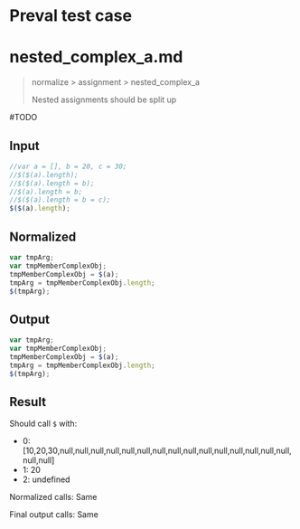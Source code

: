 # Preval test case

# nested_complex_a.md

> normalize > assignment > nested_complex_a
>
> Nested assignments should be split up

#TODO

## Input

`````js filename=intro
//var a = [], b = 20, c = 30;
//$($(a).length);
//$($(a).length = b);
//$(a).length = b;
//$($(a).length = b = c);
$($(a).length);
`````

## Normalized

`````js filename=intro
var tmpArg;
var tmpMemberComplexObj;
tmpMemberComplexObj = $(a);
tmpArg = tmpMemberComplexObj.length;
$(tmpArg);
`````

## Output

`````js filename=intro
var tmpArg;
var tmpMemberComplexObj;
tmpMemberComplexObj = $(a);
tmpArg = tmpMemberComplexObj.length;
$(tmpArg);
`````

## Result

Should call `$` with:
 - 0: [10,20,30,null,null,null,null,null,null,null,null,null,null,null,null,null,null,null,null,null]
 - 1: 20
 - 2: undefined

Normalized calls: Same

Final output calls: Same
